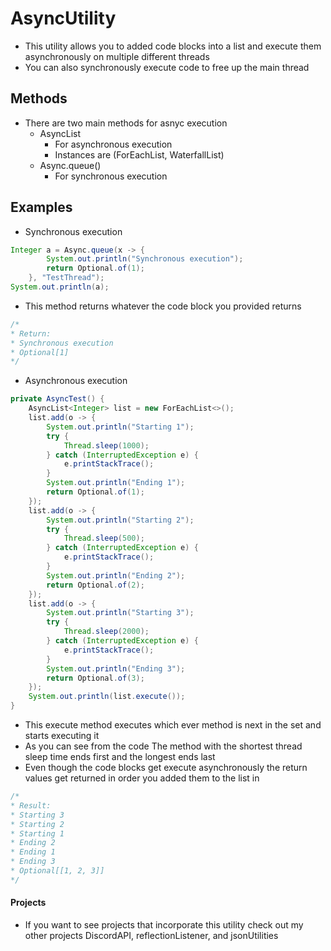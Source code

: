 # AsyncUtility
* This utility allows you to added code blocks into a list and execute them asynchronously on multiple different threads
* You can also synchronously execute code to free up the main thread
## Methods
* There are two main methods for asnyc execution
    * AsyncList
        * For asynchronous execution
        * Instances are (ForEachList, WaterfallList)
    * Async.queue()
        * For synchronous execution
## Examples
* Synchronous execution
```java
Integer a = Async.queue(x -> {
        System.out.println("Synchronous execution");
        return Optional.of(1);
    }, "TestThread");
System.out.println(a);
```
* This method returns whatever the code block you provided returns
```java
/*
* Return:
* Synchronous execution
* Optional[1]
*/
```
* Asynchronous execution
```java
private AsyncTest() {
    AsyncList<Integer> list = new ForEachList<>();
    list.add(o -> {
        System.out.println("Starting 1");
        try {
            Thread.sleep(1000);
        } catch (InterruptedException e) {
            e.printStackTrace();
        }
        System.out.println("Ending 1");
        return Optional.of(1);
    });
    list.add(o -> {
        System.out.println("Starting 2");
        try {
            Thread.sleep(500);
        } catch (InterruptedException e) {
            e.printStackTrace();
        }
        System.out.println("Ending 2");
        return Optional.of(2);
    });
    list.add(o -> {
        System.out.println("Starting 3");
        try {
            Thread.sleep(2000);
        } catch (InterruptedException e) {
            e.printStackTrace();
        }
        System.out.println("Ending 3");
        return Optional.of(3);
    });
    System.out.println(list.execute());
}
```
* This execute method executes which ever method is next in the set and starts executing it
* As you can see from the code The method with the shortest thread sleep time ends first and the longest ends last
* Even though the code blocks get execute asynchronously the return values get returned in order you added them to the list in 
```java
/*
* Result:
* Starting 3
* Starting 2
* Starting 1
* Ending 2
* Ending 1
* Ending 3
* Optional[[1, 2, 3]]
*/
```
#### Projects
* If you want to see projects that incorporate this utility check out my other projects DiscordAPI, reflectionListener, and jsonUtilities
